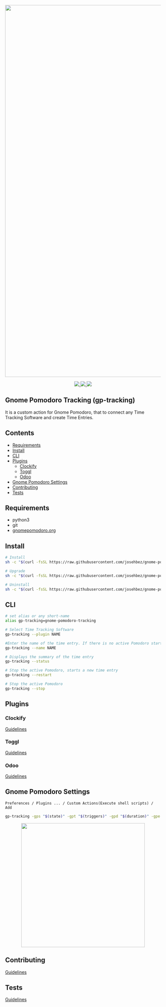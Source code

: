 <p align="center">
  <img src="assets/how-does-it-work.png" width="1200">
</p>

<p align="center">  
  <a href="https://github.com/josehbez/gp-tracking/actions?query=workflow%3APytest">
    <img src="https://github.com/josehbez/gp-tracking/workflows/Pytest/badge.svg">
  </a>
  <a href="LICENSE">  
    <img src="https://img.shields.io/github/license/josehbez/gp-tracking?style=flat-square" />
  </a>
   <a href="semv.toml">
    <img src="https://img.shields.io/badge/semv-3.0.1-green">
  </a>
  

</p>

## Gnome Pomodoro Tracking (gp-tracking)
It is a custom action for Gnome Pomodoro, that to connect any Time Tracking Software and create Time Entries.

## Contents

* [Requirements](#requirements)
* [Install](#install)
* [CLI](#cli)
* [Plugins](#plugins)
  * [Clockify](#clockify)
  * [Toggl](#toggl)
  * [Odoo](#odoo)
* [Gnome Pomodoro Settings](#gnome-pomodoro-settings)
* [Contributing](#contributing)
* [Tests](#tests)

## Requirements

* python3
* git 
* [gnomepomodoro.org](https://gnomepomodoro.org)

## Install

```bash
# Install 
sh -c "$(curl -fsSL https://raw.githubusercontent.com/josehbez/gnome-pomodoro-tracking/master/startup.sh)" "" --install

# Upgrade
sh -c "$(curl -fsSL https://raw.githubusercontent.com/josehbez/gnome-pomodoro-tracking/master/startup.sh)" "" --upgrade

# Uninstall
sh -c "$(curl -fsSL https://raw.githubusercontent.com/josehbez/gnome-pomodoro-tracking/master/startup.sh)" "" --uninstall

```

## CLI

```bash
# set alias or any short-name
alias gp-tracking=gnome-pomodoro-tracking

# Select Time Tracking Software
gp-tracking --plugin NAME  

#Enter the name of the time entry. If there is no active Pomodoro start a new one.
gp-tracking --name NAME

# Displays the summary of the time entry 
gp-tracking --status

# Stop the active Pomodoro, starts a new time entry
gp-tracking --restart

# Stop the active Pomodoro
gp-tracking --stop

```

## Plugins

### Clockify

[Guidelines](./assets/clockify/README.md)

### Toggl

[Guidelines](./assets/toggl/README.md)

### Odoo

[Guidelines](./assets/odoo/README.md)

## Gnome Pomodoro Settings

`Preferences / Plugins ... / Custom Actions(Execute shell scripts) / Add `

```bash
gp-tracking -gps "$(state)" -gpt "$(triggers)" -gpd "$(duration)" -gpe "$(elapsed)"
```

<p align="center">  
 <img src="assets/gnome-pomodoro-settings.gif" width="400"/>
</p>


## Contributing

[Guidelines](./CONTRIBUTING.md) 

## Tests 
[Guidelines](./tests/README.md)